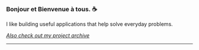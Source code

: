 ### Bonjour et Bienvenue à tous. ☕

I like building useful applications that help solve everyday problems.

*[Also check out my project archive](https://liam-whittle.github.io/)*

---

